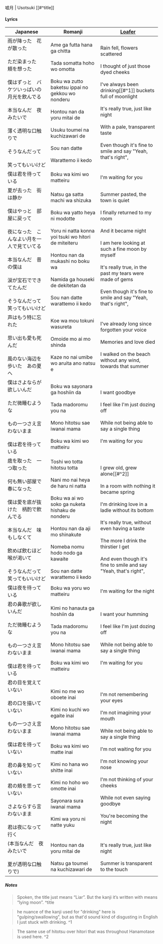 嘘月 | Usotsuki [[#^title]]
#### Lyrics

| Japanese                                                                                                                                    | Romanji                                                                                                                                                                                                                                                                      | [Loafer](https://docs.google.com/document/d/1goQihBrgDgFiW26HE_2T0yRUd9phsJOQBj3E7Zs-3Q0/)                                                                                                                                                                                                                   |
| ------------------------------------------------------------------------------------------------------------------------------------------- | ---------------------------------------------------------------------------------------------------------------------------------------------------------------------------------------------------------------------------------------------------------------------------- | ------------------------------------------------------------------------------------------------------------------------------------------------------------------------------------------------------------------------------------------------------------------------------------------------------------ |
| 雨が降った　花が散った<br><br>ただ染まった　頬を想った<br><br>僕はずっと　バケツいっぱいの月光を飲んでる<br><br>本当なんだ　夜みたいで<br><br>薄く透明な口触りで<br><br>そうなんだって<br><br>笑ってもいいけど             | Ame ga futta hana ga chitta<br><br>Tada somatta hoho wo omotta<br><br>Boku wa zutto baketsu ippai no gekkou wo nonderu<br><br>Hontou nan da yoru mitai de<br><br>Usuku toumei na kuchizawari de<br><br>Sou nan datte<br><br>Warattemo ii kedo                                | Rain fell, flowers scattered<br><br>I thought of just those dyed cheeks<br><br>I've always been drinking[[#^1]] buckets full of moonlight<br><br>It's really true, just like night<br><br>With a pale, transparent taste<br><br>Even though it's fine to smile and say "Yeah, that's right",                 |
| 僕は君を待っている                                                                                                                                   | Boku wa kimi wo matteiru                                                                                                                                                                                                                                                     | I'm waiting for you                                                                                                                                                                                                                                                                                          |
| 夏が去った　街は静か<br><br>僕はやっと　部屋に戻って<br><br>夜になった　こんなよい月を一人で見ていてる<br><br>本当なんだ　昔の僕は<br><br>涙が宝石でできてたんだ<br><br>そうなんだって　笑ってもいいけど                    | Natsu ga satta machi wa shizuka<br><br>Boku wa yatto heya ni modotte<br><br>Yoru ni natta konna yoi tsuki wo hitori de miteiteru<br><br>Hontou nan da mukashi no boku wa<br><br>Namida ga houseki de dekitetan da<br><br>Sou nan datte warattemo ii kedo                     | Summer pasted, the town is quiet<br><br>I finally returned to my room<br><br>And it became night<br><br>I am here looking at such a fine moon by myself<br><br>It's really true, in the past my tears were made of gems<br><br>Even though it's fine to smile and say "Yeah, that's right",                  |
| 声はもう特に忘れた<br><br>思い出も愛も死んだ<br><br>風のない海辺を歩いた　あの夏へ                                                                                           | Koe wa mou tokuni wasureta<br><br>Omoide mo ai mo shinda<br><br>Kaze no nai umibe wo aruita ano natsu e                                                                                                                                                                      | I've already long since forgotten your voice<br><br>Memories and love died<br><br>I walked on the beach without any wind, towards that summer                                                                                                                                                                |
| 僕はさよならが欲しいんだ<br><br>ただ微睡むような<br><br>もの一つさえ言わないまま<br><br>僕は君を待っている                                                                           | Boku wa sayonara ga hoshiin da<br><br>Tada madoromu you na<br><br>Mono hitotsu sae iwanai mama<br><br>Boku wa kimi wo matteiru                                                                                                                                               | I want goodbye<br><br>I feel like I'm just dozing off<br><br>While not being able to say a single thing<br><br>I'm waiting for you                                                                                                                                                                           |
| 歳を取った　一つ取った<br><br>何も無い部屋で　春になった<br><br>僕は愛を底が抜けた　柄酌で飲んでる<br><br>本当なんだ　味もしなくて<br><br>飲めば飲むほど喉が渇いて<br><br>そうなんだって　笑ってもいいけど                   | Toshi wo totta hitotsu totta<br><br>Nani mo nai heya de haru ni natta<br><br>Boku wa ai wo soko ga nuketa hishaku de nonderu<br><br>Hontou nan da aji mo shinakute<br><br>Nomeba nomu hodo nodo ga kawaite<br><br>Sou nan datte warattemo ii kedo                            | I grew old, grew alone[[#^2]]<br><br>In a room with nothing it became spring<br><br>I'm drinking love in a ladle without its bottom<br><br>It's really true, without even having a taste<br><br>The more I drink the thirstier I get<br><br>And even though it's fine to smile and say "Yeah, that's right", |
| 僕は夜を待っている                                                                                                                                   | Boku wa yoru wo matteiru                                                                                                                                                                                                                                                     | I'm waiting for the night                                                                                                                                                                                                                                                                                    |
| 君の鼻歌が欲しいんだ<br><br>ただ微睡むような<br><br>もの一つさえ言わないまま<br><br>僕は君を待っている                                                                             | Kimi no hanauta ga hoshiin da<br><br>Tada madoromu you na<br><br>Mono hitotsu sae iwanai mama<br><br>Boku wa kimi wo matteiru                                                                                                                                                | I want your humming<br><br>I feel like I'm just dozing off<br><br>While not being able to say a single thing<br><br>I'm waiting for you                                                                                                                                                                      |
| 君の目を覚えていない<br><br>君の口を描いていない<br><br>もの一つさえ言わないまま<br><br>僕は君を待っていない<br><br>君の鼻を知っていない<br><br>君の頬を思っていない<br><br>さよならすら言わないまま<br><br>君は夜になって行く | Kimi no me wo oboete inai<br><br>Kimi no kuchi wo egaite inai<br><br>Mono hitotsu sae iwanai mama<br><br>Boku wa kimi wo matte inai<br><br>Kimi no hana wo shitte inai<br><br>Kimi no hoho wo omotte inai<br><br>Sayonara sura iwanai mama<br><br>Kimi wa yoru ni natte yuku | I'm not remembering your eyes<br><br>I'm not imagining your mouth<br><br>While not being able to say a single thing<br><br>I'm not waiting for you<br><br>I'm not knowing your nose<br><br>I'm not thinking of your cheeks<br><br>While not even saying goodbye<br><br>You're becoming the night             |
| (本当なんだ　夜みたいで<br><br>夏が透明な口触りで)                                                                                                              | Hontou nan da yoru mitai de<br><br>Natsu ga toumei na kuchizawari de                                                                                                                                                                                                         | It's really true, just like night<br><br>Summer is transparent to the touch                                                                                                                                                                                                                                  |
##### Notes
>Spoken, the title just means “Liar”. But the kanji it’s written with means “lying moon”. ^title

>he nuance of the kanji used for "drinking" here is "gulping/swallowing", but as that'd sound kind of disgusting in English I just stuck with drinking. ^1

>The same use of hitotsu over hitori that was throughout Hanamotase is used here. ^2